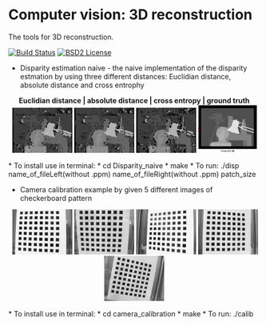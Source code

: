 Computer vision: 3D reconstruction
====================================================

The tools for 3D reconstruction.

[![Build Status](https://travis-ci.org/Dtananaev/cv_3Dreconstruction.svg?branch=master)](https://travis-ci.org/Dtananaev/cv_3Dreconstruction)
[![BSD2 License](http://img.shields.io/badge/license-BSD2-brightgreen.svg)](https://github.com/Dtananaev/cv_3Dreconstruction/blob/master/LICENSE.md) 

* Disparity estimation naive - the naive implementation of the disparity estmation by using three different distances: Euclidian distance, absolute distance and cross entrophy
<p align="center">
  <b>  Euclidian distance   |   absolute distance   |    cross entropy   |    ground truth </b><br>
  <img src="https://github.com/Dtananaev/cv_3Dreconstruction/blob/master/Disparity_naive/pictures/Euclidiandist.jpg" width="120"/>
  <img src="https://github.com/Dtananaev/cv_3Dreconstruction/blob/master/Disparity_naive/pictures/absolutedist.jpg" width="120"/>
   <img src="https://github.com/Dtananaev/cv_3Dreconstruction/blob/master/Disparity_naive/pictures/entrophyresult.jpg" width="120"/>
   <img src="https://github.com/Dtananaev/cv_3Dreconstruction/blob/master/Disparity_naive/pictures/dispGT.JPG" width="120"/>   
</p>
     * To install use in terminal: 
         * cd Disparity_naive
         * make
     * To run: ./disp name_of_fileLeft(without .ppm) name_of_fileRight(without .ppm) patch_size
     
     
* Camera calibration example by given 5 different images of checkerboard pattern
<p align="center">
  <img src="https://github.com/Dtananaev/cv_3Dreconstruction/blob/master/camera_calibration/pictures/CalibIm1.jpg" width="120"/>
  <img src="https://github.com/Dtananaev/cv_3Dreconstruction/blob/master/camera_calibration/pictures/CalibIm2.jpg" width="120"/>
   <img src="https://github.com/Dtananaev/cv_3Dreconstruction/blob/master/camera_calibration/pictures/CalibIm3.jpg" width="120"/>
   <img src="https://github.com/Dtananaev/cv_3Dreconstruction/blob/master/camera_calibration/pictures/CalibIm4.jpg" width="120"/>   
   <img src="https://github.com/Dtananaev/cv_3Dreconstruction/blob/master/camera_calibration/pictures/CalibIm5.jpg" width="120"/> 
</p>
     * To install use in terminal: 
         * cd camera_calibration
         * make
     * To run: ./calib

